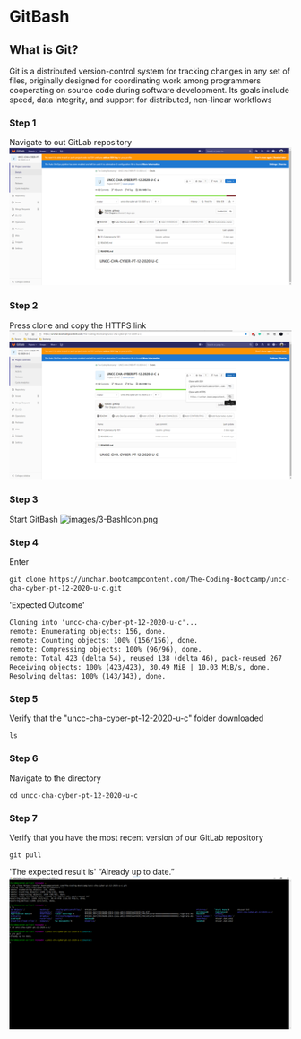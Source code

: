 # GitBash
## What is Git?
Git is a distributed version-control system for tracking changes in any set of files, originally designed for coordinating work among programmers cooperating on source code during software development. Its goals include speed, data integrity, and support for distributed, non-linear workflows 

### Step 1
Navigate to out GitLab repository
![images/1-GitLab.png](images/1-GitLab.png)

### Step 2
Press clone and copy the HTTPS link
![images/2-cloneLink.png](images/2-cloneLink.png)

### Step 3
Start GitBash
![images/3-BashIcon.png](images/2-BashIcon.png)

### Step 4
Enter
```
git clone https://unchar.bootcampcontent.com/The-Coding-Bootcamp/uncc-cha-cyber-pt-12-2020-u-c.git
```
'Expected Outcome'
```
Cloning into 'uncc-cha-cyber-pt-12-2020-u-c'...
remote: Enumerating objects: 156, done.
remote: Counting objects: 100% (156/156), done.
remote: Compressing objects: 100% (96/96), done.
remote: Total 423 (delta 54), reused 138 (delta 46), pack-reused 267
Receiving objects: 100% (423/423), 30.49 MiB | 10.03 MiB/s, done.
Resolving deltas: 100% (143/143), done.

```
### Step 5 
Verify that the "uncc-cha-cyber-pt-12-2020-u-c" folder downloaded 
```
ls
```
### Step 6
Navigate to the directory
```
cd uncc-cha-cyber-pt-12-2020-u-c
```
### Step 7
Verify that you have the most recent version of our GitLab repository
```
git pull
```
'The expected result is' “Already up to date.”
![images/4-SuccessfulCommands.png](images/4-SuccessfulCommands.png)